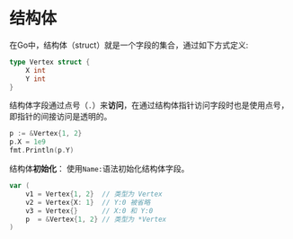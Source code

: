 # 结构体

在Go中，结构体（struct）就是一个字段的集合，通过如下方式定义:

```go
type Vertex struct {
	X int
	Y int
}
```
结构体字段通过点号（`.`）来**访问**，在通过结构体指针访问字段时也是使用点号，即指针的间接访问是透明的。

```go
p := &Vertex{1, 2}
p.X = 1e9
fmt.Println(p.Y)
```

结构体**初始化**： 使用`Name:`语法初始化结构体字段。

```go
var (
	v1 = Vertex{1, 2}  // 类型为 Vertex
	v2 = Vertex{X: 1}  // Y:0 被省略
	v3 = Vertex{}      // X:0 和 Y:0
	p  = &Vertex{1, 2} // 类型为 *Vertex
)
```

